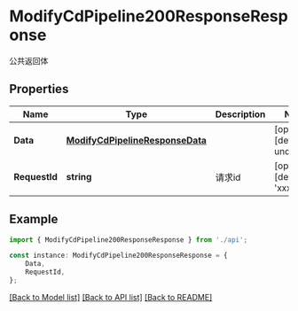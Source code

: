 # ModifyCdPipeline200ResponseResponse

公共返回体

## Properties

Name | Type | Description | Notes
------------ | ------------- | ------------- | -------------
**Data** | [**ModifyCdPipelineResponseData**](ModifyCdPipelineResponseData.md) |  | [optional] [default to undefined]
**RequestId** | **string** | 请求id | [optional] [default to 'xxxxx']

## Example

```typescript
import { ModifyCdPipeline200ResponseResponse } from './api';

const instance: ModifyCdPipeline200ResponseResponse = {
    Data,
    RequestId,
};
```

[[Back to Model list]](../README.md#documentation-for-models) [[Back to API list]](../README.md#documentation-for-api-endpoints) [[Back to README]](../README.md)
